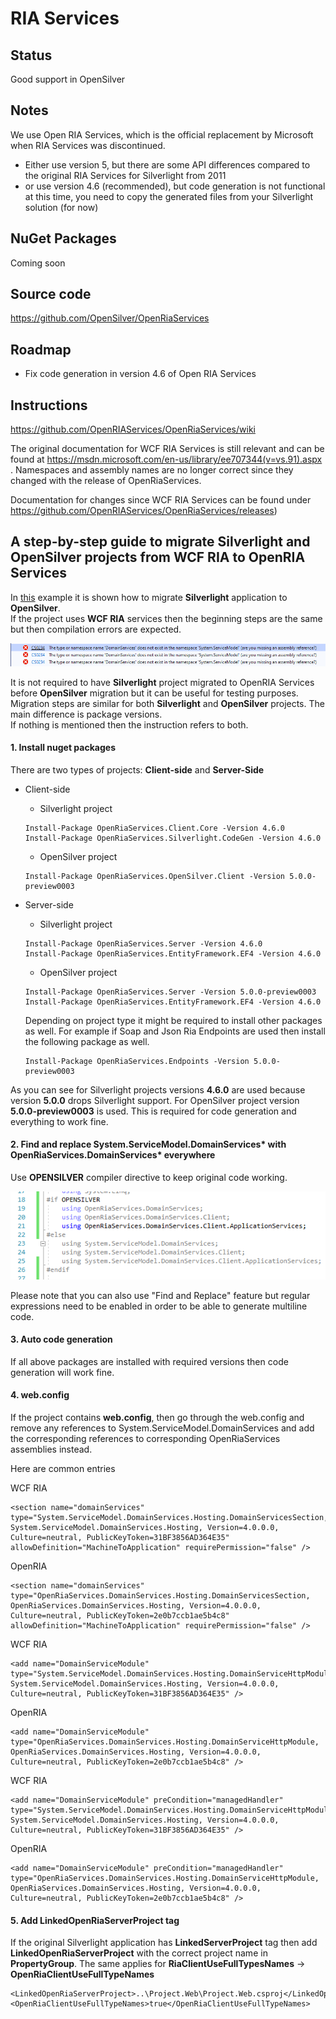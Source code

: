 ﻿# RIA Services

## Status

Good support in OpenSilver

## Notes

We use Open RIA Services, which is the official replacement by Microsoft when RIA Services was discontinued.

- Either use version 5, but there are some API differences compared to the original RIA Services for Silverlight from 2011 
- or use version 4.6 (recommended), but code generation is not functional at this time, you need to copy the generated files from your Silverlight solution (for now)

## NuGet Packages

Coming soon

## Source code

https://github.com/OpenSilver/OpenRiaServices

## Roadmap

- Fix code generation in version 4.6 of Open RIA Services

## Instructions

https://github.com/OpenRIAServices/OpenRiaServices/wiki

The original documentation for WCF RIA Services is still relevant and can be found at https://msdn.microsoft.com/en-us/library/ee707344(v=vs.91).aspx . Namespaces and assembly names are no longer correct since they changed with the release of OpenRiaServices.

Documentation for changes since WCF RIA Services can be found under https://github.com/OpenRIAServices/OpenRiaServices/releases)

## A step-by-step guide to migrate Silverlight and OpenSilver projects from WCF RIA to OpenRIA Services

In [this](https://doc.opensilver.net/documentation/migrate-from-silverlight/example.html) example it is shown how to migrate **Silverlight** application to **OpenSilver**.\
If the project uses **WCF RIA** services then the beginning steps are the same but then compilation errors are expected.

![Domain Services Error](/images/DomainServicesError.png "Domain Services Error")

It is not required to have **Silverlight** project migrated to OpenRIA Services before **OpenSilver** migration but it can be useful for testing purposes.\
Migration steps are similar for both **Silverlight** and **OpenSilver** projects. The main difference is package versions.\
If nothing is mentioned then the instruction refers to both.

#### 1. Install nuget packages

There are two types of projects: **Client-side** and **Server-Side**

- Client-side

    - Silverlight project
	```
	Install-Package OpenRiaServices.Client.Core -Version 4.6.0
	Install-Package OpenRiaServices.Silverlight.CodeGen -Version 4.6.0
	```
	
	- OpenSilver project
	```
	Install-Package OpenRiaServices.OpenSilver.Client -Version 5.0.0-preview0003
	```

- Server-side
    - Silverlight project
	```
    Install-Package OpenRiaServices.Server -Version 4.6.0
    Install-Package OpenRiaServices.EntityFramework.EF4 -Version 4.6.0
	```
	
	- OpenSilver project
	```
	Install-Package OpenRiaServices.Server -Version 5.0.0-preview0003
	Install-Package OpenRiaServices.EntityFramework.EF4 -Version 4.6.0
	```
	
	Depending on project type it might be required to install other packages as well. For example if Soap and Json Ria Endpoints are used then install the following package as well.
	```
	Install-Package OpenRiaServices.Endpoints -Version 5.0.0-preview0003
	```
	
As you can see for Silverlight projects versions **4.6.0** are used because version **5.0.0** drops Silverlight support.
For OpenSilver project version **5.0.0-preview0003** is used. This is required for code generation and everything to work fine.

#### 2. Find and replace System.ServiceModel.DomainServices* with OpenRiaServices.DomainServices* everywhere
Use **OPENSILVER** compiler directive to keep original code working.

![Open Ria Namespaces](/images/OpenRiaNamespaces.png "Open Ria Namespaces")

Please note that you can also use "Find and Replace" feature but regular expressions need to be enabled in order to be able to generate multiline code.

#### 3. Auto code generation

If all above packages are installed with required versions then code generation will work fine.

#### 4. web.config

If the project contains **web.config**, then go through the web.config and remove any references to System.ServiceModel.DomainServices and add the corresponding references to corresponding OpenRiaServices assemblies instead.

Here are common entries

WCF RIA
```
<section name="domainServices" type="System.ServiceModel.DomainServices.Hosting.DomainServicesSection, System.ServiceModel.DomainServices.Hosting, Version=4.0.0.0, Culture=neutral, PublicKeyToken=31BF3856AD364E35" allowDefinition="MachineToApplication" requirePermission="false" />
```

OpenRIA
```
<section name="domainServices" type="OpenRiaServices.DomainServices.Hosting.DomainServicesSection, OpenRiaServices.DomainServices.Hosting, Version=4.0.0.0, Culture=neutral, PublicKeyToken=2e0b7ccb1ae5b4c8" allowDefinition="MachineToApplication" requirePermission="false" />
```


WCF RIA
```
<add name="DomainServiceModule" type="System.ServiceModel.DomainServices.Hosting.DomainServiceHttpModule, System.ServiceModel.DomainServices.Hosting, Version=4.0.0.0, Culture=neutral, PublicKeyToken=31BF3856AD364E35" />
```

OpenRIA
```
<add name="DomainServiceModule" type="OpenRiaServices.DomainServices.Hosting.DomainServiceHttpModule, OpenRiaServices.DomainServices.Hosting, Version=4.0.0.0, Culture=neutral, PublicKeyToken=2e0b7ccb1ae5b4c8" />
```


WCF RIA
```
<add name="DomainServiceModule" preCondition="managedHandler" type="System.ServiceModel.DomainServices.Hosting.DomainServiceHttpModule, System.ServiceModel.DomainServices.Hosting, Version=4.0.0.0, Culture=neutral, PublicKeyToken=31BF3856AD364E35" />
```

OpenRIA
```
<add name="DomainServiceModule" preCondition="managedHandler" type="OpenRiaServices.DomainServices.Hosting.DomainServiceHttpModule, OpenRiaServices.DomainServices.Hosting, Version=4.0.0.0, Culture=neutral, PublicKeyToken=2e0b7ccb1ae5b4c8" />
```

#### 5. Add LinkedOpenRiaServerProject tag
If the original Silverlight application has **LinkedServerProject** tag then add **LinkedOpenRiaServerProject** with the correct project name in **PropertyGroup**.
The same applies for **RiaClientUseFullTypesNames** -> **OpenRiaClientUseFullTypeNames**
```
<LinkedOpenRiaServerProject>..\Project.Web\Project.Web.csproj</LinkedOpenRiaServerProject>
<OpenRiaClientUseFullTypeNames>true</OpenRiaClientUseFullTypeNames>
```